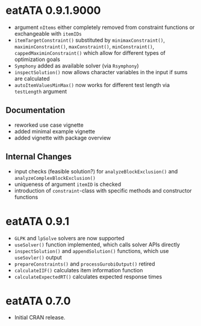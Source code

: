 # eatATA 0.9.1.9000

* argument `nItems` either completely removed from constraint functions or exchangeable with `itemIDs` 
* `itemTargetConstraint()` substituted by `minimaxConstraint()`, `maximinConstraint()`, `maxConstraint()`, `minConstraint()`, `cappedMaximinConstraint()` which allow for different types of optimization goals
* `Symphony` added as available solver (via `Rsymphony`)
* `inspectSolution()` now allows character variables in the input if sums are calculated
* `autoItemValuesMinMax()` now works for different test length via `testLength` argument

## Documentation

* reworked use case vignette
* added minimal example vignette
* added vignette with package overview

## Internal Changes

* input checks (feasible solution?) for `analyzeBlockExclusion()` and `analyzeComplexBlockExclusion()`
* uniqueness of argument `itemID` is checked
* introduction of `constraint`-class with specific methods and constructor functions

# eatATA 0.9.1

* `GLPK` and `lpSolve` solvers are now supported
* `useSolver()` function implemented, which calls solver APIs directly
* `inspectSolution()` and `appendSolution()` functions, which use `useSovler()` output
* `prepareConstraints()` and `processGurobiOutput()` retired
* `calculateIIF()` calculates item information function
* `calculateExpectedRT()` calculates expected response times

# eatATA 0.7.0

* Initial CRAN release.
